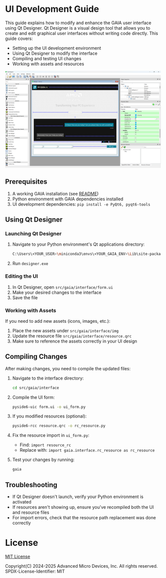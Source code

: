 # UI Development Guide

This guide explains how to modify and enhance the GAIA user interface using Qt Designer. Qt Designer is a visual design tool that allows you to create and edit graphical user interfaces without writing code directly. This guide covers:

- Setting up the UI development environment
- Using Qt Designer to modify the interface
- Compiling and testing UI changes
- Working with assets and resources

![Qt Designer](../data/img/qt-designer.png)

## Prerequisites

1. A working GAIA installation (see [README](README.md))
2. Python environment with GAIA dependencies installed
3. UI development dependencies: `pip install -e PyQt6, pyqt6-tools`

## Using Qt Designer

### Launching Qt Designer
1. Navigate to your Python environment's Qt applications directory:
   ```bash
   C:\Users\<YOUR_USER>\miniconda3\envs\<YOUR_GAIA_ENV>\Lib\site-packages\qt6_applications\Qt\bin
   ```
2. Run `designer.exe`

### Editing the UI
1. In Qt Designer, open `src/gaia/interface/form.ui`
2. Make your desired changes to the interface
3. Save the file

### Working with Assets
If you need to add new assets (icons, images, etc.):
1. Place the new assets under `src/gaia/interface/img`
2. Update the resource file `src/gaia/interface/resource.qrc`
3. Make sure to reference the assets correctly in your UI design

## Compiling Changes

After making changes, you need to compile the updated files:

1. Navigate to the interface directory:
   ```bash
   cd src/gaia/interface
   ```

2. Compile the UI form:
   ```bash
   pyside6-uic form.ui -o ui_form.py
   ```

3. If you modified resources (optional):
   ```bash
   pyside6-rcc resource.qrc -o rc_resource.py
   ```

4. Fix the resource import in `ui_form.py`:
   - Find: `import resource_rc`
   - Replace with: `import gaia.interface.rc_resource as rc_resource`

5. Test your changes by running:
   ```bash
   gaia
   ```

## Troubleshooting

- If Qt Designer doesn't launch, verify your Python environment is activated
- If resources aren't showing up, ensure you've recompiled both the UI and resource files
- For import errors, check that the resource path replacement was done correctly

# License

[MIT License](../LICENSE.md)

Copyright(C) 2024-2025 Advanced Micro Devices, Inc. All rights reserved.
SPDX-License-Identifier: MIT